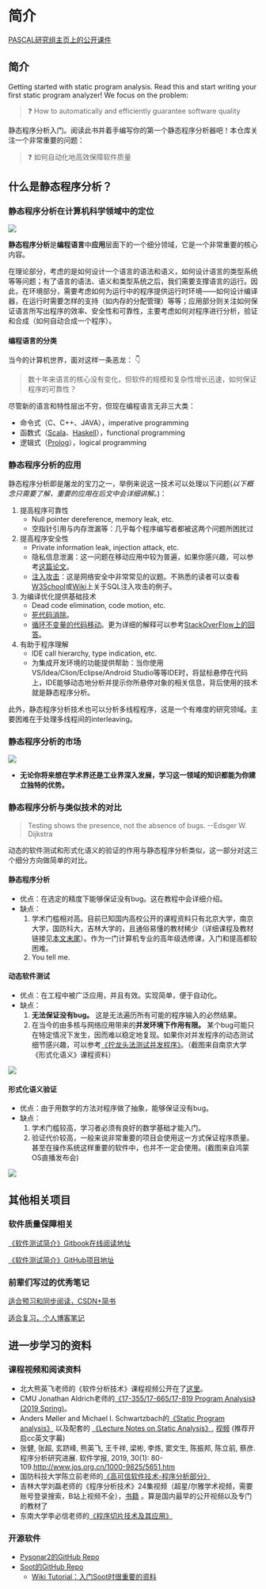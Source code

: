 # 简介

[PASCAL研究组主页上的公开课件](https://pascal-group.bitbucket.io/teaching.html)

## 简介

Getting started with static program analysis. Read this and start writing your first static program analyzer! We focus on the problem:

> ❓ How to automatically and efficiently guarantee software quality

静态程序分析入门。阅读此书并着手编写你的第一个静态程序分析器吧！本仓库关注一个非常重要的问题：

> ❓ 如何自动化地高效保障软件质量

## 什么是静态程序分析？

### 静态程序分析在计算机科学领域中的定位

![](.gitbook/assets/PL.png)

**静态程序分析**是**编程语言**中**应用**层面下的一个细分领域，它是一个非常重要的核心内容。

在理论部分，考虑的是如何设计一个语言的语法和语义，如何设计语言的类型系统等等问题；有了语言的语法、语义和类型系统之后，我们需要支撑语言的运行。因此，在环境部分，需要考虑如何为运行中的程序提供运行时环境——如何设计编译器，在运行时需要怎样的支持（如内存的分配管理）等等；应用部分则关注如何保证语言所写出程序的效率、安全性和可靠性，主要考虑如何对程序进行分析，验证和合成（如何自动合成一个程序）。

#### 编程语言的分类

当今的计算机世界，面对这样一条恶龙： 👇

> 数十年来语言的核心没有变化，但软件的规模和复杂性增长迅速，如何保证程序的可靠性？

尽管新的语言和特性层出不穷，但现在编程语言无非三大类：

* 命令式（C、C++、JAVA），imperative programming
* 函数式（[Scala](https://www.scala-lang.org/)、[Haskell](https://www.haskell.org/)），functional programming
* 逻辑式（[Prolog](https://en.wikipedia.org/wiki/Prolog)），logical programming

### 静态程序分析的应用

静态程序分析即是屠龙的宝刀之一，举例来说这一技术可以处理以下问题\(_以下概念只需要了解，重要的应用在后文中会详细讲解。_\)：

1. 提高程序可靠性
   * Null pointer dereference, memory leak, etc.
   * 空指针引用与内存泄漏等：几乎每个程序编写者都被这两个问题所困扰过
2. 提高程序安全性
   * Private information leak, injection attack, etc.
   * 隐私信息泄漏：这一问题在移动应用中较为普遍，如果你感兴趣，可以参考[这篇论文](https://www.ieee-security.org/TC/SP2012/posters/ScanDal.pdf)。
   * [注入攻击](https://en.wikipedia.org/wiki/Code_injection)：这是网络安全中非常常见的议题。不熟悉的读者可以查看[W3School](https://www.w3schools.com/sql/sql_injection.asp)或[Wiki](https://en.wikipedia.org/wiki/SQL_injection)上关于SQL注入攻击的例子。
3. 为编译优化提供基础技术
   * Dead code elimination, code motion, etc.
   * [死代码消除](https://en.wikipedia.org/wiki/Dead_code_elimination)。
   * [循环不变量的代码移动](https://en.wikipedia.org/wiki/Loop-invariant_code_motion)。更为详细的解释可以参考[StackOverFlow上的回答](https://stackoverflow.com/questions/5607762/what-does-code-motion-mean-for-loop-invariant-code-motion)。
4. 有助于程序理解
   * IDE call hierarchy, type indication, etc.
   * 为集成开发环境的功能提供帮助：当你使用VS/Idea/Clion/Eclipse/Android Studio等等IDE时，将鼠标悬停在代码上，IDE能够动态地分析并提示你所悬停对象的相关信息，背后使用的技术就是静态程序分析。

此外，静态程序分析技术也可以分析多线程程序，这是一个有难度的研究领域。主要困难在于处理多线程间的interleaving。

### 静态程序分析的市场

![](.gitbook/assets/market.png)

* **无论你将来想在学术界还是工业界深入发展，学习这一领域的知识都能为你建立独特的优势。**

### 静态程序分析与类似技术的对比

> Testing shows the presence, not the absence of bugs. --Edsger W. Dijkstra

动态的软件测试和形式化语义的验证的作用与静态程序分析类似，这一部分对这三个细分方向做简单的对比。

#### 静态程序分析

* 优点：在选定的精度下能够保证没有bug。这在教程中会详细介绍。
* 缺点：
  1. 学术门槛相对高。目前已知国内高校公开的课程资料只有北京大学，南京大学，国防科大，吉林大学的，且通俗易懂的教材稀少（详细课程及教材链接见[本文末尾](#refs)）。作为一门计算机专业的高年级选修课，入门和提高都较困难。
  2. You tell me.

#### 动态软件测试

* 优点：在工程中被广泛应用，并且有效。实现简单，便于自动化。
* 缺点：
  1. **无法保证没有bug。** 这是无法遍历所有可能的程序输入的必然结果。
  2. 在当今的由多核与网络应用带来的**并发环境下作用有限。** 某个bug可能只在特定情况下发生，因而难以稳定地复现。如果你对并发程序的动态测试细节感兴趣，可以参考[《拧龙头法测试并发程序》](https://zhuanlan.zhihu.com/p/51341151)。（截图来自南京大学《形式化语义》课程资料）

![](.gitbook/assets/concurrentProgram.png)

#### 形式化语义验证

* 优点：由于用数学的方法对程序做了抽象，能够保证没有bug。
* 缺点：
  1. 学术门槛较高，学习者必须有良好的数学基础才能入门。
  2. 验证代价较高，一般来说非常重要的项目会使用这一方式保证程序质量。甚至在操作系统这样重要的软件中，也并不一定会使用。\(截图来自鸿蒙OS直播发布会\)

![](.gitbook/assets/harmonyOS.png)

## 其他相关项目

### 软件质量保障相关

[《软件测试简介》Gitbook在线阅读地址](https://ranger-nju.gitbook.io/software-testing-intro)

[《软件测试简介》GitHub项目地址](https://github.com/RangerNJU/Software-Testing-Intro)

### 前辈们写过的优秀笔记

[适合预习和同步阅读，CSDN+简书](https://blog.csdn.net/panhewu9919/article/details/106007155)

[适合复习，个人博客笔记](https://fancypei.github.io/SA/)

## 进一步学习的资料

### 课程视频和阅读资料

- 北大熊英飞老师的《软件分析技术》课程视频公开在了[这里](https://liveclass.org.cn/cloudCourse/#/courseDetail/8mI06L2eRqk8GcsW)。
- CMU Jonathan Aldrich老师的[《17-355/17-665/17-819 Program Analysis》(2019 Spring)](https://www.cs.cmu.edu/~aldrich/courses/17-355-19sp/)。
- Anders Møller and Michael I. Schwartzbach的[《Static Program analysis》](https://cs.au.dk/~amoeller/spa/) 以及配套的 [《Lecture Notes on Static Analysis》](https://lara.epfl.ch/w/_media/sav08:schwartzbach.pdf), [视频](https://www.bilibili.com/video/BV17K4y1t727) (推荐开启cc英文字幕)
- 张健, 张超, 玄跻峰, 熊英飞, 王千祥, 梁彬, 李炼, 窦文生, 陈振邦, 陈立前, 蔡彦. 程序分析研究进展. 软件学报, 2019, 30(1): 80-109.http://www.jos.org.cn/1000-9825/5651.htm
- 国防科技大学陈立前老师的[《高可信软件技术-程序分析部分》](https://www.educoder.net/classrooms/7759/attachment)
- 吉林大学刘磊老师的《程序分析技术》24集视频（超星/尔雅学术视频，需要账号登录搜索，B站上视频不全），[书籍](https://book.douban.com/subject/24733130/) 。算是国内最早的公开视频以及专门的教材了
- 东南大学李必信老师的[《程序切片技术及其应用》](https://book.douban.com/subject/1815952/)

### 开源软件

- [Pysonar2的GitHub Repo](https://github.com/yinwang0/pysonar2)
- [Soot的GitHub Repo](https://github.com/soot-oss/soot)
  - [Wiki Tutorial：入门Soot时很重要的资料](https://github.com/soot-oss/soot/wiki/Tutorials)
